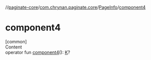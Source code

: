 //[paginate-core](../../index.md)/[com.chrynan.paginate.core](../index.md)/[PageInfo](index.md)/[component4](component4.md)



# component4  
[common]  
Content  
operator fun [component4](component4.md)(): [K](index.md)?  



